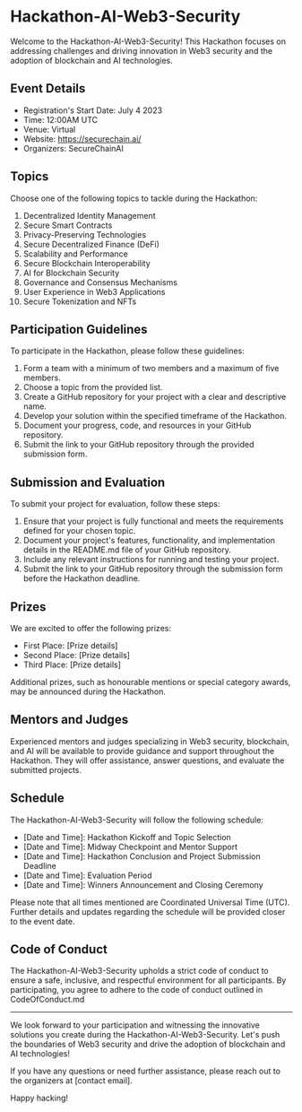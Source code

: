 # Hackathon-AI-Web3-Security

Welcome to the Hackathon-AI-Web3-Security! This Hackathon focuses on addressing challenges and driving innovation in Web3 security and the adoption of blockchain and AI technologies.

## Event Details

- Registration's Start Date: July 4 2023
- Time: 12:00AM UTC
- Venue: Virtual
- Website: https://securechain.ai/
- Organizers: SecureChainAI

## Topics

Choose one of the following topics to tackle during the Hackathon:

1. Decentralized Identity Management
2. Secure Smart Contracts
3. Privacy-Preserving Technologies
4. Secure Decentralized Finance (DeFi)
5. Scalability and Performance
6. Secure Blockchain Interoperability
7. AI for Blockchain Security
8. Governance and Consensus Mechanisms
9. User Experience in Web3 Applications
10. Secure Tokenization and NFTs

## Participation Guidelines

To participate in the Hackathon, please follow these guidelines:

1. Form a team with a minimum of two members and a maximum of five members.
2. Choose a topic from the provided list.
3. Create a GitHub repository for your project with a clear and descriptive name.
4. Develop your solution within the specified timeframe of the Hackathon.
5. Document your progress, code, and resources in your GitHub repository.
6. Submit the link to your GitHub repository through the provided submission form.

## Submission and Evaluation

To submit your project for evaluation, follow these steps:

1. Ensure that your project is fully functional and meets the requirements defined for your chosen topic.
2. Document your project's features, functionality, and implementation details in the README.md file of your GitHub repository.
3. Include any relevant instructions for running and testing your project.
4. Submit the link to your GitHub repository through the submission form before the Hackathon deadline.

## Prizes

We are excited to offer the following prizes:

- First Place: [Prize details]
- Second Place: [Prize details]
- Third Place: [Prize details]

Additional prizes, such as honourable mentions or special category awards, may be announced during the Hackathon.

## Mentors and Judges

Experienced mentors and judges specializing in Web3 security, blockchain, and AI will be available to provide guidance and support throughout the Hackathon. They will offer assistance, answer questions, and evaluate the submitted projects.

## Schedule

The Hackathon-AI-Web3-Security will follow the following schedule:

- [Date and Time]: Hackathon Kickoff and Topic Selection
- [Date and Time]: Midway Checkpoint and Mentor Support
- [Date and Time]: Hackathon Conclusion and Project Submission Deadline
- [Date and Time]: Evaluation Period
- [Date and Time]: Winners Announcement and Closing Ceremony

Please note that all times mentioned are Coordinated Universal Time (UTC). Further details and updates regarding the schedule will be provided closer to the event date.

## Code of Conduct

The Hackathon-AI-Web3-Security upholds a strict code of conduct to ensure a safe, inclusive, and respectful environment for all participants. By participating, you agree to adhere to the code of conduct outlined in CodeOfConduct.md

---

We look forward to your participation and witnessing the innovative solutions you create during the Hackathon-AI-Web3-Security. Let's push the boundaries of Web3 security and drive the adoption of blockchain and AI technologies!

If you have any questions or need further assistance, please reach out to the organizers at [contact email].

Happy hacking!
